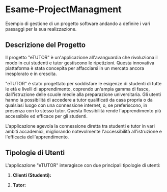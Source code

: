 # Esame-ProjectManagment
Esempio di gestione di un progetto software andando a definire i vari passaggi per la sua realizzazione.

## Descrizione del Progetto

Il progetto "eTUTOR" è un'applicazione all'avanguardia che rivoluziona il modo in cui studenti e tutor gestiscono le ripetizioni. Questa innovativa piattaforma è stata concepita per affacciarsi in un mercato ancora inesplorato e in crescita. 

"eTUTOR" è stato progettato per soddisfare le esigenze di studenti di tutte le età e livelli di apprendimento, coprendo un'ampia gamma di fasce, dall'istruzione delle scuole medie alla preparazione universitaria. Gli utenti hanno la possibilità di accedere a tutor qualificati da casa propria o da qualsiasi luogo con una connessione internet, o, se preferiscono, in presenza con lo stesso tutor. Questa flessibilità rende l'apprendimento più accessibile ed efficace per gli studenti.

L'applicazione agevola la connessione diretta tra studenti e tutor in vari ambiti accademici, migliorando notevolmente l'accessibilità all'istruzione e l'efficacia dell'apprendimento.

## Tipologie di Utenti

L'applicazione "eTUTOR" interagisce con due principali tipologie di utenti:

1. **Clienti (Studenti):** 

2. **Tutor:** 
